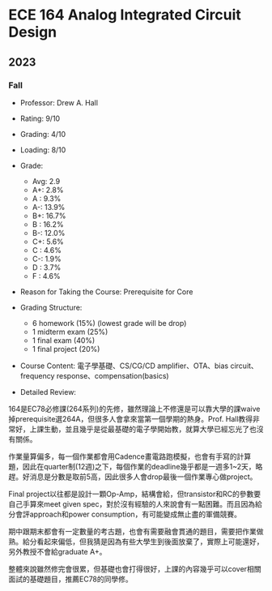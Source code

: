 # ECE 164 Analog Integrated Circuit Design
## 2023
### Fall
- Professor: Drew A. Hall
- Rating: 9/10
- Grading: 4/10
- Loading: 8/10
- Grade: 
  - Avg: 2.9
  - A+:  2.8%
  - A :  9.3%
  - A-: 13.9%
  - B+: 16.7%
  - B : 16.2%
  - B-: 12.0%
  - C+:  5.6%
  - C :  4.6%
  - C-:  1.9%
  - D :  3.7%
  - F :  4.6%
 
- Reason for Taking the Course:
  Prerequisite for Core

- Grading Structure:
  - 6 homework (15%) (lowest grade will be drop)
  - 1 midterm exam (25%)
  - 1 final exam (40%)
  - 1 final project (20%)
    
- Course Content:
  電子學基礎、CS/CG/CD amplifier、OTA、bias circuit、frequency response、compensation(basics)
  
- Detailed Review:
  
164是EC78必修課(264系列)的先修，雖然理論上不修還是可以靠大學的課waive掉prerequisite選264A，但很多人會拿來當第一個學期的熱身。Prof. Hall教得非常好，上課生動，並且幾乎是從最基礎的電子學開始教，就算大學已經忘光了也沒有關係。

作業量算偏多，每一個作業都會用Cadence畫電路跑模擬，也會有手寫的計算題，因此在quarter制(12週)之下，每個作業的deadline幾乎都是一週多1~2天，略趕。好消息是分數是取前5高，因此很多人會drop最後一個作業專心做project。

Final project以往都是設計一顆Op-Amp，結構會給，但transistor和RC的參數要自己手算來meet given spec，對於沒有經驗的人來說會有一點困難。而且因為給分會評approach和power consumption，有可能變成無止盡的軍備競賽。

期中跟期末都會有一定數量的考古題，也會有需要融會貫通的題目，需要把作業做熟。給分看起來偏低，但我猜是因為有些大學生到後面放棄了，實際上可能還好，另外教授不會給graduate A+。

整體來說雖然修完會很累，但基礎也會打得很好，上課的內容幾乎可以cover相關面試的基礎題目，推薦EC78的同學修。
